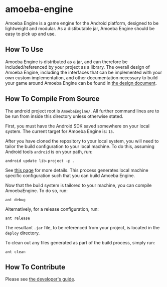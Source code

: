 amoeba-engine
=============

Amoeba Engine is a game engine for the Android platform, designed to be lightweight and modular. As a distibutable jar, Amoeba Engine should be easy to pick up and use.

How To Use
----------

Amoeba Engine is distributed as a jar, and can therefore be included/referenced by your project as a library. The overall design of Amoeba Engine, including the interfaces that can be implemented with your own custom implementation, and other documentation necessary to build your game around Amoeba Engine can be found in [the design document](doc/design.md).

How To Compile From Source
--------------------------

The android project root is `AmoebaEngine/`. All further command lines are to be run from inside this directory unless otherwise stated.

First, you must have the Android SDK saved somewhere on your local system. The current target for Amoeba Engine is: `15`.

After you have cloned the repository to your local system, you will need to tailor the build configuration to your local machine. To do this, assuming Android tools `android` is on your path, run:
	
	android update lib-project -p .

See [this page](http://developer.android.com/tools/projects/projects-cmdline.html) for more details. This process generates local machine specific configuration such that you can build Amoeba
Engine.

Now that the build system is tailored to your machine, you can compile AmoebaEngine. To do so, run:

	ant debug

Alternatively, for a release configuration, run:

	ant release

The resultant `.jar` file, to be referenced from your project, is located in the `deploy` directory.

To clean out any files generated as part of the build process, simply run:

	ant clean

How To Contribute
-----------------

Please see [the developer's guide](doc/developers_guide.md).
